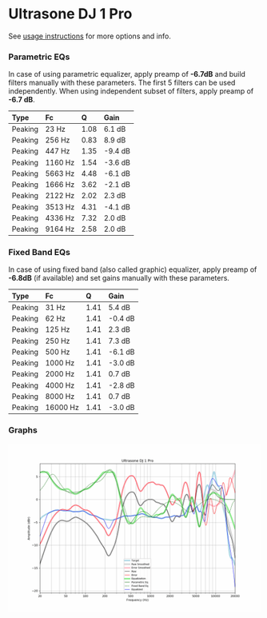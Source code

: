 # Ultrasone DJ 1 Pro
See [usage instructions](https://github.com/jaakkopasanen/AutoEq#usage) for more options and info.

### Parametric EQs
In case of using parametric equalizer, apply preamp of **-6.7dB** and build filters manually
with these parameters. The first 5 filters can be used independently.
When using independent subset of filters, apply preamp of **-6.7 dB**.

| Type    | Fc      |    Q | Gain    |
|:--------|:--------|:-----|:--------|
| Peaking | 23 Hz   | 1.08 | 6.1 dB  |
| Peaking | 256 Hz  | 0.83 | 8.9 dB  |
| Peaking | 447 Hz  | 1.35 | -9.4 dB |
| Peaking | 1160 Hz | 1.54 | -3.6 dB |
| Peaking | 5663 Hz | 4.48 | -6.1 dB |
| Peaking | 1666 Hz | 3.62 | -2.1 dB |
| Peaking | 2122 Hz | 2.02 | 2.3 dB  |
| Peaking | 3513 Hz | 4.31 | -4.1 dB |
| Peaking | 4336 Hz | 7.32 | 2.0 dB  |
| Peaking | 9164 Hz | 2.58 | 2.0 dB  |

### Fixed Band EQs
In case of using fixed band (also called graphic) equalizer, apply preamp of **-6.8dB**
(if available) and set gains manually with these parameters.

| Type    | Fc       |    Q | Gain    |
|:--------|:---------|:-----|:--------|
| Peaking | 31 Hz    | 1.41 | 5.4 dB  |
| Peaking | 62 Hz    | 1.41 | -0.4 dB |
| Peaking | 125 Hz   | 1.41 | 2.3 dB  |
| Peaking | 250 Hz   | 1.41 | 7.3 dB  |
| Peaking | 500 Hz   | 1.41 | -6.1 dB |
| Peaking | 1000 Hz  | 1.41 | -3.0 dB |
| Peaking | 2000 Hz  | 1.41 | 0.7 dB  |
| Peaking | 4000 Hz  | 1.41 | -2.8 dB |
| Peaking | 8000 Hz  | 1.41 | 0.7 dB  |
| Peaking | 16000 Hz | 1.41 | -3.0 dB |

### Graphs
![](./Ultrasone%20DJ%201%20Pro.png)